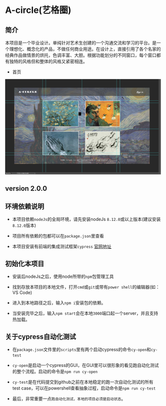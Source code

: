 # A-circle(艺格圈)

## 简介

本项目是一个毕业设计。单纯针对艺术生创建的一个沟通交流和学习的平台。是一个理想化、概念化的产品，不做任何商业用途。在设计上，直接引用了各个名家的经典作品做情景的烘托，色调丰富、大胆。根据功能划分的不同窗口，每个窗口都有独特的风格但和整体的风格又紧密相连。

* 首页

![首页设计图](https://github.com/Mooooom713/a-circle/blob/dev/image/home.png)

## version 2.0.0

## 环境依赖说明

* 本项目依赖`nodeJs`的全局环境，请先安装nodeJs `8.12.0`或以上版本(建议安装`8.12.0`版本)

* 项目所有依赖的包都可以在`package.json`里查看

* 本项目安装有前端的集成测试框架`cypress` [官网地址](https://docs.cypress.io)

## 初始化本项目

* 安装后nodeJs之后，使用node所带的`npm`包管理工具

* 找到存放本项目的本地文件，打开`cmd`或`git`或带有`power shell`的编辑器(如：VS Code)

* 进入到本地路径之后，输入`npm i`安装包的依赖。

* 当安装完毕之后，输入`npm start`会在本地`3000`端口起一个server，并且支持热加载。

## 关于cypress自动化测试

* 在`package.json`文件里的`scripts`里有两个启动cypress的命令`cy-open`和`cy-test`

* `cy-open`是启动一个cypress的GUI，在GUI里可以很形象的看见跑自动化测试的整个流程。启动的命令是`npm run cy-open`

* `cy-test`是在代码提交到github之前在本地稳定的跑一次自动化测试的所有test case，可以在powershell查看抽象过程，启动命令是`npm run cy-test`

* 最后，非常重要一点`跑自动化测试，本地的项目必须是启动状态`。